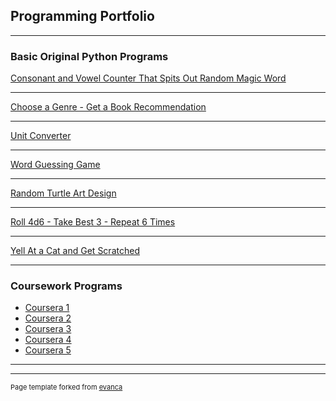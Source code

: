 ## Programming Portfolio

---

### Basic Original Python Programs

[Consonant and Vowel Counter That Spits Out Random Magic Word](/sample_page)


---

[Choose a Genre - Get a Book Recommendation](/project2)


---
[Unit Converter](/project3)


---
[Word Guessing Game](/project4)

---

[Random Turtle Art Design](/project5)

---

[Roll 4d6 - Take Best 3 - Repeat 6 Times](/project6)

---

[Yell At a Cat and Get Scratched](/project7)

---

### Coursework Programs

- [Coursera 1](http://example.com/)
- [Coursera 2](http://example.com/)
- [Coursera 3](http://example.com/)
- [Coursera 4](http://example.com/)
- [Coursera 5](http://example.com/)

---




---
<p style="font-size:11px">Page template forked from <a href="https://github.com/evanca/quick-portfolio">evanca</a></p>
<!-- Remove above link if you don't want to attibute -->
